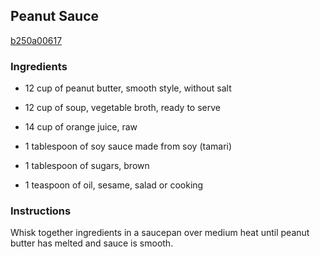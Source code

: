 ## Peanut Sauce

[b250a00617](http://www.food.com/recipe/peanut-sauce-267741)

### Ingredients

 - 12 cup of peanut butter, smooth style, without salt

 - 12 cup of soup, vegetable broth, ready to serve

 - 14 cup of orange juice, raw

 - 1 tablespoon of soy sauce made from soy (tamari)

 - 1 tablespoon of sugars, brown

 - 1 teaspoon of oil, sesame, salad or cooking

### Instructions

Whisk together ingredients in a saucepan over medium heat until peanut butter has melted and sauce is smooth.